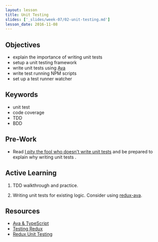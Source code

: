 ```yaml
---
layout: lesson
title: Unit Testing
slides: ['_slides/week-07/02-unit-testing.md']
lesson_date: 2016-11-08
---
```


## Objectives

- explain the importance of writing unit tests
- setup a unit testing framework
- write unit tests using [Ava](https://github.com/avajs/ava)
- write test running NPM scripts
- set up a test runner watcher

## Keywords
- unit test
- code coverage
- TDD
- BDD

## Pre-Work
- Read [I pity the fool who doesn't write unit tests](https://blog.codinghorror.com/i-pity-the-fool-who-doesnt-write-unit-tests/) and be prepared to explain why writing unit tests .

## Active Learning

1. TDD walkthrough and practice.

2. Writing unit tests for existing logic. Consider using [redux-ava](https://github.com/sotojuan/redux-ava).

## Resources
- [Ava & TypeScript](https://github.com/avajs/ava/blob/master/docs/recipes/typescript.md)
- [Testing Redux](http://redux.js.org/docs/recipes/WritingTests.html)
- [Redux Unit Testing](https://www.codementor.io/reactjs/tutorial/redux-unit-test-mocha-mocking)
